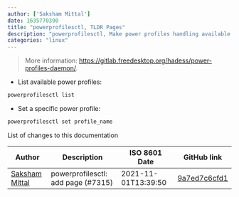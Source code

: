 ```yaml
---
author: ['Saksham Mittal']
date: 1635770390
title: "powerprofilesctl, TLDR Pages"
description: "powerprofilesctl, Make power profiles handling available over D-Bus."
categories: "linux"
---
```

> More information: <https://gitlab.freedesktop.org/hadess/power-profiles-daemon/>.

- List available power profiles:

```bash
powerprofilesctl list
```

- Set a specific power profile:

```bash
powerprofilesctl set profile_name
```
List of changes to this documentation


Author | Description | ISO 8601 Date | GitHub link
------|-----|-----|-----
[Saksham Mittal](mailto:gotlougit@users.noreply.github.com) | powerprofilesctl: add page (#7315) | 2021-11-01T13:39:50 | [9a7ed7c6cfd1](https://github.com/tldr-pages/tldr/commit/9a7ed7c6cfd1cd22a8479fa3ea61088fdb3d3c58)

